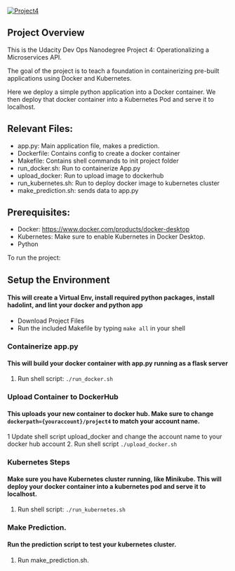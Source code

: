 [![Project4](https://circleci.com/gh/Fontaineconsult/-UCDOEND_Project4.svg?style=svg)](<LINK>)

## Project Overview

This is the Udacity Dev Ops Nanodegree Project 4: Operationalizing a Microservices API.

The goal of the project is to teach a foundation in containerizing pre-built applications using Docker and Kubernetes. 

Here we deploy a simple python application into a Docker container. We then deploy that docker container into a Kubernetes 
Pod and serve it to localhost. 


## Relevant Files:
* app.py: Main application file, makes a prediction.
* Dockerfile: Contains config to create a docker container
* Makefile: Contains shell commands to init project folder
* run_docker.sh: Run to containerize App.py
* upload_docker: Run to upload image to dockerhub
* run_kubernetes.sh: Run to deploy docker image to kubernetes cluster
* make_prediction.sh: sends data to app.py



## Prerequisites:
  * Docker: https://www.docker.com/products/docker-desktop
  * Kubernetes: Make sure to enable Kubernetes in Docker Desktop. 
  * Python

To run the project:

## Setup the Environment

#### This will create a Virtual Env, install required python packages, install hadolint, and lint your docker and python app

* Download Project Files
* Run the included Makefile by typing `make all` in your shell


### Containerize app.py 

#### This will build your docker container with app.py running as a flask server

1. Run shell script:  `./run_docker.sh`

### Upload Container to DockerHub

#### This uploads your new container to docker hub. Make sure to change `dockerpath={youraccount}/project4` to match your account name.

1  Update shell script upload_docker and change the account name to your docker hub account
2. Run shell script `./upload_docker.sh`


### Kubernetes Steps

#### Make sure you have Kubernetes cluster running, like Minikube. This will deploy your docker container into a kubernetes pod and serve it to localhost.

1. Run shell script:  `./run_kubernetes.sh`


### Make Prediction.

#### Run the prediction script to test your kubernetes cluster. 

1. Run make_prediction.sh.